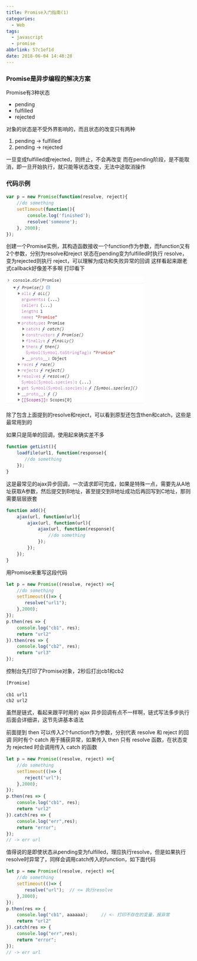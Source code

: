 ```yaml
---
title: Promise入门指南(1)
categories:
  - Web
tags:
  - javascript
  - promise
abbrlink: 57c1ef1d
date: 2018-06-04 14:48:28
---
```

### Promise是异步编程的解决方案

Promise有3种状态
* pending
* fulfilled
* rejected

对象的状态是不受外界影响的，而且状态的改变只有两种
1. pending -> fulfilled
2. pending -> rejected

一旦变成fulfilled或rejected，则终止，不会再改变
而在pending阶段，是不能取消，即一旦开始执行，就只能等状态改变，无法中途取消操作

### 代码示例

```js
var p = new Promise(function(resolve, reject){
    //do something
    setTimeout(function(){
        console.log('finished');
        resolve('someone');
    }, 2000);
});
```
<!--more-->
创建一个Promise实例，其构造函数接收一个function作为参数，而function又有2个参数，分别为resolve和reject
状态在pending变为fulfilled时执行 resolve，变为rejected则执行 reject，可以理解为成功和失败异常的回调
这样看起来跟老式callback好像差不多啊
打印看下

![img](/images/2018/07/promise_dir.png)

除了包含上面提到的resolve和reject，可以看到原型还包含then和catch，这些是最常用到的

如果只是简单的回调，使用起来确实差不多
```js
function getList(){
    loadfile(url1, function(response){
       //do something
    });
}
```
这是最常见的ajax异步回调，一次请求即可完成，如果是特殊一点，需要先从A地址获取A参数，然后提交到B地址，甚至提交到B地址成功后再回写到C地址，那则需要层层嵌套

```js
function add(){
    ajax(url, function(url){
        ajax(url, function(url){
            ajax(url, function(response){
                //do something
            });
        });
    });
}
```

用Promise来重写这段代码
```js
let p = new Promise((resolve, reject) =>{
    //do something
    setTimeout(()=> {
       resolve("url1");
    },2000);
});
p.then(res => {
    console.log("cb1", res);
    return "url2"
}).then(res => {
    console.log("cb2", res);
    return "url3"
});
```
控制台先打印了Promise对象，2秒后打出cb1和cb2
```
[Promise]

cb1 url1
cb2 url2
```
虽然是链式，看起来跟平时用的 ajax 异步回调有点不一样啊，链式写法多步执行后面会详细讲，这节先讲基本语法

前面提到 then 可以传入2个function作为参数，分别代表 resolve 和 reject 的回调
同时有个 catch 用于捕获异常，如果传入 then 只有 resolve 函数，在状态变为 rejected 时会调用传入 catch 的函数
```js
let p = new Promise((resolve, reject) =>{
    //do something
    setTimeout(()=> {
       reject("url");
    },2000);
});
p.then(res => {
    console.log("cb1", res);
    return "url2"
}).catch(res => {
	console.log("err",res);
	return "error";
});
// -> err url
```
值得说的是即使状态从pending变为fulfilled，理应执行resolve，但是如果执行resolve时异常了，同样会调用catch传入的function，如下面代码
```js
let p = new Promise((resolve, reject) =>{
    //do something
    setTimeout(()=> {
       resolve("url");  // <= 执行resolve
    },2000);
});
p.then(res => {
    console.log("cb1", aaaaaa);     // <- 打印不存在的变量，报异常
    return "url2"
}).catch(res => {
	console.log("err",res);
	return "error";
});
// -> err url
```